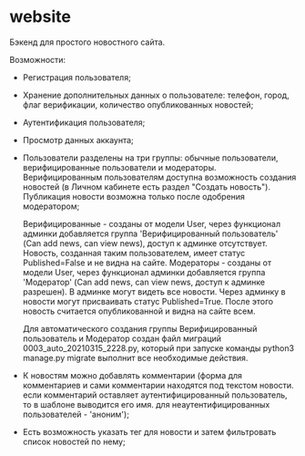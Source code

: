# website

Бэкенд для простого новостного сайта.

Возможности:
- Регистрация пользователя;
- Хранение дополнительных данных о пользователе: телефон, город, флаг верификации, количество опубликованных новостей;
- Аутентификация пользователя;
- Просмотр данных аккаунта;
- Пользователи разделены на три группы: обычные пользователи, верифицированные пользователи и модераторы. Верифицированным пользователям доступна возможность создания новостей (в Личном кабинете есть раздел "Создать новость"). Публикация новости возможна только после одобрения модератором;

  Верифицированные - созданы от модели User, через функционал админки добавляется группа 'Верифицированный пользователь' (Can add news, can view news), доступ к админке отсутствует. Новость, созданная таким пользователем, имеет статус Published=False и не видна на сайте.
  Модераторы - созданы от модели User, через функционал админки добавляется группа 'Модератор' (Can add news, can view news, доступ к админке разрешен). В админке могут видеть все новости. Через админку в новости могут присваивать статус Published=True. После этого новость считается опубликованной и видна на сайте всем.

  Для автоматического создания группы Верифицированный пользователь и Модератор создан файл миграций 0003_auto_20210315_2228.py, который при запуске команды python3 manage.py migrate выполнит все необходимые действия.

- К новостям можно добавлять комментарии (форма для комментариев и сами комментарии находятся под текстом новости. если комментарий оставляет аутентифицированный пользователь, то в шаблоне выводится его имя. для неаутентифицированных пользователей - 'аноним');
- Есть возможность указать тег для новости и затем фильтровать список новостей по нему;
